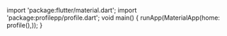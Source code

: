 import 'package:flutter/material.dart';
import 'package:profilepp/profile.dart';
void main()
{
runApp(MaterialApp(home: profile(),));
}